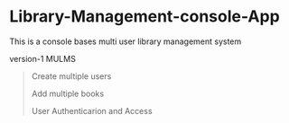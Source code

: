 # Library-Management-console-App
This is a console bases multi user library management system

version-1 MULMS
>Create multiple users
>
>Add multiple books
>
>User Authenticarion and Access
